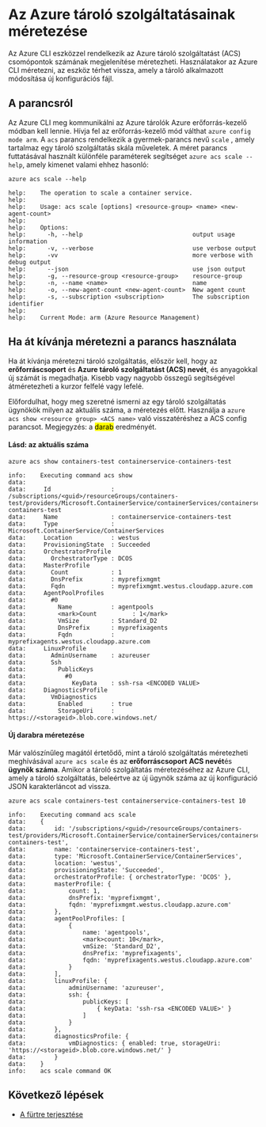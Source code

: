 <properties
   pageTitle="Átméretezheti a ACS fürtre az Azure CLI |} Microsoft Azure"
   description="Ha át kívánja méretezni a Azure tároló szolgáltatás fürt az Azure CLI használatával hogyan."
   services="container-service"
   documentationCenter=""
   authors="Thraka"
   manager="timlt"
   editor=""
   tags="acs, azure-container-service"
   keywords="Docker, a tárolók, Micro-szolgáltatások, Mesos, Azure"/>

<tags
   ms.service="container-service"
   ms.devlang="na"
   ms.topic="article"
   ms.tgt_pltfrm="na"
   ms.workload="na"
   ms.date="10/03/2016"
   ms.author="timlt"/>

# <a name="scale-an-azure-container-service"></a>Az Azure tároló szolgáltatásainak méretezése

Az Azure CLI eszközzel rendelkezik az Azure tároló szolgáltatást (ACS) csomópontok számának megjelenítése méretezheti. Használatakor az Azure CLI méretezni, az eszköz térhet vissza, amely a tároló alkalmazott módosítása új konfigurációs fájl.

## <a name="about-the-command"></a>A parancsról

Az Azure CLI meg kommunikálni az Azure tárolók Azure erőforrás-kezelő módban kell lennie. Hívja fel az erőforrás-kezelő mód válthat `azure config mode arm`. A `acs` parancs rendelkezik a gyermek-parancs nevű `scale` , amely tartalmaz egy tároló szolgáltatás skála műveletek. A méret parancs futtatásával használt különféle paraméterek segítséget `azure acs scale --help`, amely kimenet valami ehhez hasonló:

```azurecli
azure acs scale --help

help:    The operation to scale a container service.
help:
help:    Usage: acs scale [options] <resource-group> <name> <new-agent-count>
help:
help:    Options:
help:      -h, --help                               output usage information
help:      -v, --verbose                            use verbose output
help:      -vv                                      more verbose with debug output
help:      --json                                   use json output
help:      -g, --resource-group <resource-group>    resource-group
help:      -n, --name <name>                        name
help:      -o, --new-agent-count <new-agent-count>  New agent count
help:      -s, --subscription <subscription>        The subscription identifier
help:
help:    Current Mode: arm (Azure Resource Management)
```

## <a name="use-the-command-to-scale"></a>Ha át kívánja méretezni a parancs használata

Ha át kívánja méretezni tároló szolgáltatás, először kell, hogy az **erőforráscsoport** és **Azure tároló szolgáltatást (ACS) nevét**, és anyagokkal új számát is megadhatja. Kisebb vagy nagyobb összegű segítségével átméretezheti a kurzor felfelé vagy lefelé.

Előfordulhat, hogy meg szeretné ismerni az egy tároló szolgáltatás ügynökök milyen az aktuális száma, a méretezés előtt. Használja a `azure acs show <resource group> <ACS name>` való visszatéréshez a ACS config parancsot. Megjegyzés: a <mark>darab</mark> eredményét.

#### <a name="see-current-count"></a>Lásd: az aktuális száma

```azurecli
azure acs show containers-test containerservice-containers-test

info:    Executing command acs show
data:
data:     Id                 : /subscriptions/<guid>/resourceGroups/containers-test/providers/Microsoft.ContainerService/containerServices/containerservice-containers-test
data:     Name               : containerservice-containers-test
data:     Type               : Microsoft.ContainerService/ContainerServices
data:     Location           : westus
data:     ProvisioningState  : Succeeded
data:     OrchestratorProfile
data:       OrchestratorType : DCOS
data:     MasterProfile
data:       Count            : 1
data:       DnsPrefix        : myprefixmgmt
data:       Fqdn             : myprefixmgmt.westus.cloudapp.azure.com
data:     AgentPoolProfiles
data:       #0
data:         Name           : agentpools
data:         <mark>Count          : 1</mark>
data:         VmSize         : Standard_D2
data:         DnsPrefix      : myprefixagents
data:         Fqdn           : myprefixagents.westus.cloudapp.azure.com
data:     LinuxProfile
data:       AdminUsername    : azureuser
data:       Ssh
data:         PublicKeys
data:           #0
data:             KeyData    : ssh-rsa <ENCODED VALUE>
data:     DiagnosticsProfile
data:       VmDiagnostics
data:         Enabled        : true
data:         StorageUri     : https://<storageid>.blob.core.windows.net/
```  

#### <a name="scale-to-new-count"></a>Új darabra méretezése

Már valószínűleg magától értetődő, mint a tároló szolgáltatás méretezheti meghívásával `azure acs scale` és az **erőforráscsoport** **ACS nevét**és **ügynök száma**. Amikor a tároló szolgáltatás méretezéséhez az Azure CLI, amely a tároló szolgáltatás, beleértve az új ügynök száma az új konfiguráció JSON karakterláncot ad vissza.

```azurecli
azure acs scale containers-test containerservice-containers-test 10

info:    Executing command acs scale
data:    {
data:        id: '/subscriptions/<guid>/resourceGroups/containers-test/providers/Microsoft.ContainerService/containerServices/containerservice-containers-test',
data:        name: 'containerservice-containers-test',
data:        type: 'Microsoft.ContainerService/ContainerServices',
data:        location: 'westus',
data:        provisioningState: 'Succeeded',
data:        orchestratorProfile: { orchestratorType: 'DCOS' },
data:        masterProfile: {
data:            count: 1,
data:            dnsPrefix: 'myprefixmgmt',
data:            fqdn: 'myprefixmgmt.westus.cloudapp.azure.com'
data:        },
data:        agentPoolProfiles: [
data:            {
data:                name: 'agentpools',
data:                <mark>count: 10</mark>,
data:                vmSize: 'Standard_D2',
data:                dnsPrefix: 'myprefixagents',
data:                fqdn: 'myprefixagents.westus.cloudapp.azure.com'
data:            }
data:        ],
data:        linuxProfile: {
data:            adminUsername: 'azureuser',
data:            ssh: {
data:                publicKeys: [
data:                    { keyData: 'ssh-rsa <ENCODED VALUE>' }
data:                ]
data:            }
data:        },
data:        diagnosticsProfile: {
data:            vmDiagnostics: { enabled: true, storageUri: 'https://<storageid>.blob.core.windows.net/' }
data:        }
data:    }
info:    acs scale command OK
``` 

## <a name="next-steps"></a>Következő lépések

- [A fürtre terjesztése](container-service-deployment.md)